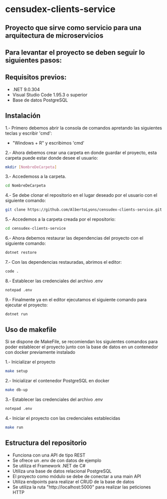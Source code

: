 # censudex-clients-service
## Proyecto que sirve como servicio para una arquitectura de microservicios
## Para levantar el proyecto se deben seguir lo siguientes pasos:

## Requisitos previos:
- .NET 9.0.304
- Visual Studio Code 1.95.3 o superior
- Base de datos PostgreSQL

## Instalación
1.- Primero debemos abrir la consola de comandos apretando las siguientes teclas y escribir 'cmd':

- "Windows + R" y escribimos 'cmd'

2.- Ahora debemos crear una carpeta en donde guardar el proyecto, esta carpeta puede estar donde desee el usuario:
```bash
mkdir [NombreDeCarpeta]
```
3.- Accedemoss a la carpeta.
```bash
cd NombreDeCarpeta
```
4.- Se debe clonar el repositorio en el lugar deseado por el usuario con el siguiente comando:
```bash
git clone https://github.com/AlbertoLyons/censudex-clients-service.git
```
5.- Accedemos a la carpeta creada por el repositorio:
```bash
cd censudex-clients-service
```
6.- Ahora debemos restaurar las dependencias del proyecto con el siguiente comando:
```bash
dotnet restore
```
7.- Con las dependencias restauradas, abrimos el editor:
```bash
code .
```
8.- Establecer las credenciales del archivo .env
```bash
notepad .env
```
9.- Finalmente ya en el editor ejecutamos el siguiente comando para ejecutar el proyecto:
```bash
dotnet run
```
## Uso de makefile
Si se dispone de MakeFile, se recomiendan los siguientes comandos para poder establecer el proyecto junto con la base de datos en un contenedor con docker previamente instalado

1.- Inicializar el proyecto
```bash
make setup
```
2.- Inicializar el contenedor PostgreSQL en docker
```bash
make db-up
```
3.- Establecer las credenciales del archivo .env
```bash
notepad .env
```
4.- Iniciar el proyecto con las credenciales establecidas
```bash
make run
```

## Estructura del repositorio
- Funciona con una API de tipo REST
- Se ofrece un .env de con datos de ejemplo
- Se utiliza el Framework .NET de C#
- Utiliza una base de datos relacional PostgreSQL
- El proyecto como módulo se debe de conectar a una main API
- Utiliza endpoints para realizar el CRUD de la base de datos
- Se utiliza la ruta "http://localhost:5000" para realizar las peticiones HTTP